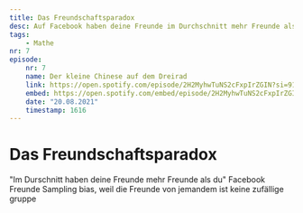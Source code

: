 ```yaml
---
title: Das Freundschaftsparadox
desc: Auf Facebook haben deine Freunde im Durchschnitt mehr Freunde als du. Wie geht das?
tags:
    - Mathe
nr: 7
episode:
    nr: 7
    name: Der kleine Chinese auf dem Dreirad
    link: https://open.spotify.com/episode/2H2MyhwTuNS2cFxpIrZGIN?si=918d435155754b2e
    embed: https://open.spotify.com/embed/episode/2H2MyhwTuNS2cFxpIrZGIN?theme=0&t=1616
    date: "20.08.2021"
    timestamp: 1616
---
```

# Das Freundschaftsparadox

"Im Durschnitt haben deine Freunde mehr Freunde als du"
Facebook Freunde
Sampling bias, weil die Freunde von jemandem ist keine zufällige gruppe
 